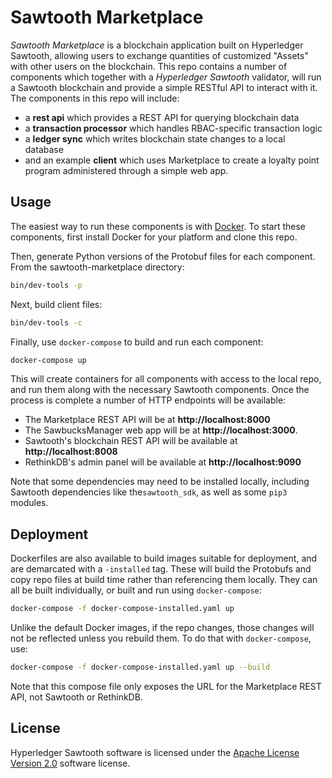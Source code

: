 # Sawtooth Marketplace

_Sawtooth Marketplace_ is a blockchain application built on Hyperledger
Sawtooth, allowing users to exchange quantities of customized "Assets" with
other users on the blockchain. This repo contains a number of components which
together with a _Hyperledger Sawtooth_ validator, will run a Sawtooth
blockchain and provide a simple RESTful API to interact with it. The components
in this repo will include:

- a **rest api** which provides a REST API for querying blockchain data
- a **transaction processor** which handles RBAC-specific transaction logic
- a **ledger sync** which writes blockchain state changes to a local database
- and an example **client** which uses Marketplace to create a loyalty point
  program administered through a simple web app.

## Usage

The easiest way to run these components is with
[Docker](https://www.docker.com/what-docker). To start these components,
first install Docker for your platform and clone this repo.

Then, generate Python versions of the Protobuf files for each component. From
the sawtooth-marketplace directory:

```bash
bin/dev-tools -p
```

Next, build client files:
```bash
bin/dev-tools -c
```

Finally, use `docker-compose` to build and run each component:

```bash
docker-compose up
```

This will create containers for all components with access to the local repo,
and run them along with the necessary Sawtooth components. Once the process is
complete a number of HTTP endpoints will be available:
- The Marketplace REST API will be at **http://localhost:8000**
- The SawbucksManager web app will be at **http://localhost:3000**.
- Sawtooth's blockchain REST API will be available at **http://localhost:8008**
- RethinkDB's admin panel will be available at **http://localhost:9090**

Note that some dependencies may need to be installed locally, including
Sawtooth dependencies like the`sawtooth_sdk`, as well as some `pip3` modules.

## Deployment

Dockerfiles are also available to build images suitable for deployment, and are
demarcated with a `-installed` tag. These will build the Protobufs and copy
repo files at build time rather than referencing them locally. They can all be
built individually, or built and run using `docker-compose`:

```bash
docker-compose -f docker-compose-installed.yaml up
```

Unlike the default Docker images, if the repo changes, those changes will not
be reflected unless you rebuild them. To do that with `docker-compose`, use:

```bash
docker-compose -f docker-compose-installed.yaml up --build
```

Note that this compose file only exposes the URL for the Marketplace REST API,
not Sawtooth or RethinkDB.

## License

Hyperledger Sawtooth software is licensed under the
[Apache License Version 2.0](LICENSE) software license.
